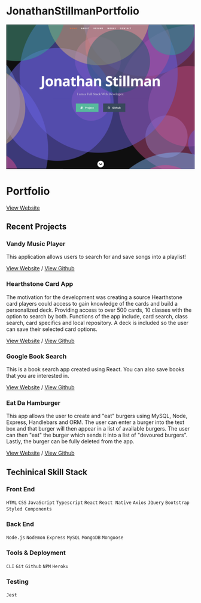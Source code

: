 # JonathanStillmanPortfolio

![img](PortfolioPreview.png)

# Portfolio

[View Website](https://gentle-cove-67452.herokuapp.com)

## Recent Projects

### Vandy Music Player

This application allows users to search for and save songs into a playlist!

[View Website](https://vast-gorge-60360.herokuapp.com) / [View Github](https://github.com/heatherhern/Vandy-Music-Player)

### Hearthstone Card App

The motivation for the development was creating a source Hearthstone card players could access to gain knowledge of the cards and build a personalized deck. Providing access to over 500 cards, 10 classes with the option to search by both. Functions of the app include, card search, class search, card specifics and local repository. A deck is included so the user can save their selected card options.

[View Website](https://project2madness.herokuapp.com/) / [View Github](https://github.com/hilekat/project2)

### Google Book Search

This is a book search app created using React. You can also save books that you are interested in.

[View Website](https://rocky-harbor-15582.herokuapp.com) / [View Github](https://github.com/JonathanStillman/Google-Books-Search)

### Eat Da Hamburger

This app allows the user to create and "eat" burgers using MySQL, Node, Express, Handlebars and ORM. The user can enter a burger into the text box and that burger will then appear in a list of available burgers. The user can then "eat" the burger which sends it into a list of "devoured burgers". Lastly, the burger can be fully deleted from the app.

[View Website](https://github.com/JonathanStillman/EatDaHamburger) / [View Github](https://github.com/JonathanStillman/EatDaHamburger)

## Techinical Skill Stack

### Front End

`HTML` `CSS` `JavaScript` `Typescript` `React` `React Native` `Axios` `JQuery` `Bootstrap` `Styled Components`

### Back End

`Node.js` `Nodemon` `Express` `MySQL`  `MongoDB` `Mongoose`


### Tools & Deployment

`CLI` `Git` `Github` `NPM` `Heroku`

### Testing

`Jest` 
